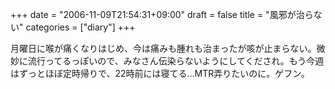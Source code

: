 +++
date = "2006-11-09T21:54:31+09:00"
draft = false
title = "風邪が治らない"
categories = ["diary"]
+++

月曜日に喉が痛くなりはじめ、今は痛みも腫れも治まったが咳が止まらない。微妙に流行ってるっぽいので、みなさん伝染らないようにしてくだされ。もう今週はずっとほぼ定時帰りで、22時前には寝てる…MTR弄りたいのに。ゲフン。
